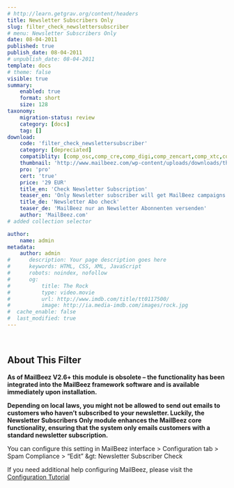 ```yaml
---
# http://learn.getgrav.org/content/headers
title: Newsletter Subscribers Only
slug: filter_check_newslettersubscriber
# menu: Newsletter Subscribers Only
date: 08-04-2011
published: true
publish_date: 08-04-2011
# unpublish_date: 08-04-2011
template: docs
# theme: false
visible: true
summary:
    enabled: true
    format: short
    size: 128
taxonomy:
    migration-status: review
    category: [docs]
    tag: []
download:
    code: 'filter_check_newslettersubscriber'
    category: [depreciated]
    compatiblity: [comp_osc,comp_cre,comp_digi,comp_zencart,comp_xtc,comp_gambio]
    thumbnail: 'http://www.mailbeez.com/wp-content/uploads/downloads/thumbnails/2011/04/icon_322.png'
    pro: 'pro'
    cert: 'true'
    price: '29 EUR'
    title_en: 'Check Newsletter Subscription'
    teaser_en: 'Only Newsletter subscriber will get MailBeez campaigns'
    title_de: 'Newsletter Abo check'
    teaser_de: 'MailBeez nur an Newsletter Abonnenten versenden'
    author: 'MailBeez.com'
# added collection selector

author:
    name: admin
metadata:
    author: admin
#      description: Your page description goes here
#      keywords: HTML, CSS, XML, JavaScript
#      robots: noindex, nofollow
#      og:
#          title: The Rock
#          type: video.movie
#          url: http://www.imdb.com/title/tt0117500/
#          image: http://ia.media-imdb.com/images/rock.jpg
#  cache_enable: false
#  last_modified: true
---
```


 

## About This Filter

**As of MailBeez V2.6+ this module is obsolete – the functionality has been integrated into the MailBeez framework software and is available immediately upon installation.**

**Depending on local laws, you might not be allowed to send out emails to customers who haven’t subscribed to your newsletter. Luckily, the Newsletter Subscribers Only module enhances the MailBeez core functionality, ensuring that the system only emails customers with a standard newsletter subscription.**

You can configure this setting in MailBeez interface > Configuration tab > Spam Compliance > “Edit” &gt: Newsletter Subscriber Check

If you need additional help configuring MailBeez, please visit the [Configuration Tutorial](http://www.mailbeez.com/documentation/tutorials/mailbeez-comprehensive-configuration-tutorial/)
